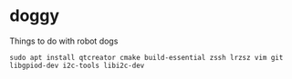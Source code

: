 # doggy
Things to do with robot dogs


`sudo apt install qtcreator cmake build-essential zssh lrzsz vim git libgpiod-dev i2c-tools libi2c-dev`

